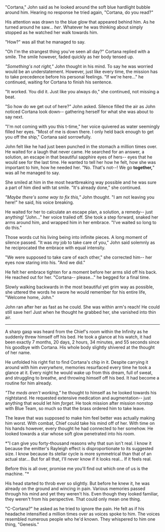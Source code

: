 "Cortana," John said as he looked around the soft blue hardlight bubble around him. Hearing no response he tried again, "Cortana, do you read?"

His attention was drawn to the blue glow that appeared behind him. As he turned around he saw... *her*. Whatever he was thinking about simply stopped as he watched her walk towards him.

"How?" was all that he managed to say.

"Oh I'm the strangest thing you've seen all day?" Cortana replied with a smile. The smile however, faded quickly as her body tensed up.

*"Something's not right,"* John thought in his mind. To say he was worried would be an understatement. However, just like every time, the mission has to take precedence before his personal feelings. "If we're here..." he continued, waiting for Cortana to finish his sentence.

"It worked. You did it. Just like you always do," she continued, not missing a beat.

"So how do we get out of here?" John asked. Silence filled the air as John noticed Cortana look down-- gathering herself for what she was about to say next.

"I'm not coming with you this t-time," her voice quivered as water seemingly filled her eyes. "Most of me is down there. I only held back enough to get you off the ship," Cortana said sorrowfully.

John felt like he had just been punched in the stomach a million times over. He waited for a laugh that never came. He searched for an answer, a solution, an escape in that beautiful sapphire eyes of hers-- eyes that he would see for the last time. He wanted to tell her how he felt, how she was important to him, how he needed her. "No. That's not--! We go **together,**" was all he managed to say.

She smiled at him in the most heartbreaking way possible and he was sure a part of him died with tat smile. "It's already done," she continued.

*"Maybe there's some way to fix this,"* John thought. "I am not leaving you here!" he said, his voice breaking.

He waited for her to calculate an escape plan, a solution, a remedy-- just anything! "John..." her voice trailed off. She took a step forward, snaked her arms around him, and wrapped him in her embrace. "I've waited so long to do this."

Those words cut his living being into infinite pieces. A long moment of silence passed. "It was *my* job to take care of you," John said solemnly as he reciprocated the embrace with equal intensity.

"We were supposed to take care of each other," she corrected him-- her eyes now staring into his. "And we did."

He felt her embrace tighten for a moment before her arms slid off his back. He reached out for her. "Cortana-- please..." he begged for a final time.

Slowly walking backwards in the most beautiful yet grim way as possible, she uttered the words he swore he would remember for his entire life, "Welcome home, John."

John ran after her as fast as he could. She was within arm's reach! He could still save her! Just when he thought he grabbed her, she vanished into thin air.

---

A sharp gasp was heard from the Chief's room within the Infinity as he suddenly threw himself off his bed. He took a glance at his watch, it had been exactly 7 months, 20 days, 2 hours, 34 minutes, and 55 seconds since his goodbye with Cortana. His whole body slightly shivered at the thought of her name.

He unfolded his right fist to find Cortana's chip in it. Despite carrying it around with him *everywhere*, memories resurfaced every time he took a glance at it. Every night he would wake up from this dream, full of sweat, and struggling to breathe, and throwing himself off his bed. It had become a routine for him already. 

*"The meds aren't working,"* he thought to himself as he looked towards his nightstand. He requested extensive medication and augmentation-- just anything that would let him *forget*. He took mission after mission nonstop with Blue Team, so much so that the brass ordered him to take leave.

The leave that was supposed to make him feel better was actually making him worst. With combat, Chief could take his mind off of her. With time on his hands however, every thought he had connected to her somehow. He looked towards a star whose soft glow penetrated into his room.

*"I can give you forty-thousand reasons why that sun isn't real. I know it because the emitter's Rayleigh effect is disproportionate to its suggested size. I know because its stellar cycle is more symmetrical than that of an actual star... But for all that, I'll never know if it looks real... If it feels real.

Before this is all over, promise me you'll find out which one of us is the machine.
"*

His head started to throb ever so slightly. But before he knew it, he was already on the ground and wincing in pain. Various memories passed through his mind and yet they weren't his. Even though they looked familiar, they weren't from his perspective. That could only mean one thing.

"C-Cortana?" he asked as he tried to ignore the pain. He felt as if his headache intensified a million times over as voices spoke to him. The voices resembled numerous people who he'd known. They whispered to him one thing, "Genesis."

